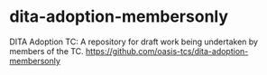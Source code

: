 # dita-adoption-membersonly
DITA Adoption TC: A repository for draft work being undertaken by members of the TC. https://github.com/oasis-tcs/dita-adoption-membersonly
